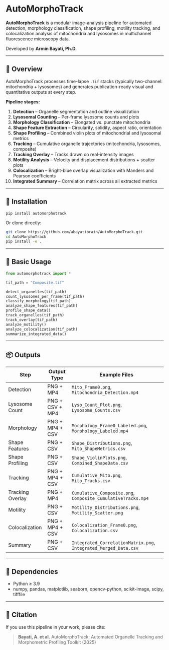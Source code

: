 # AutoMorphoTrack

**AutoMorphoTrack** is a modular image-analysis pipeline for automated detection, morphology classification, shape profiling, motility tracking, and colocalization analysis of mitochondria and lysosomes in multichannel fluorescence microscopy data.

Developed by **Armin Bayati, Ph.D.**

---

## 🧬 Overview

AutoMorphoTrack processes time-lapse `.tif` stacks (typically two-channel: mitochondria + lysosomes) and generates publication-ready visual and quantitative outputs at every step.

**Pipeline stages:**

1. **Detection** – Organelle segmentation and outline visualization  
2. **Lysosomal Counting** – Per-frame lysosome counts and plots  
3. **Morphology Classification** – Elongated vs. punctate mitochondria  
4. **Shape Feature Extraction** – Circularity, solidity, aspect ratio, orientation  
5. **Shape Profiling** – Combined violin plots of mitochondrial and lysosomal metrics  
6. **Tracking** – Cumulative organelle trajectories (mitochondria, lysosomes, composite)  
7. **Tracking Overlay** – Tracks drawn on real-intensity images  
8. **Motility Analysis** – Velocity and displacement distributions + scatter plots  
9. **Colocalization** – Bright-blue overlap visualization with Manders and Pearson coefficients  
10. **Integrated Summary** – Correlation matrix across all extracted metrics  

---

## 📁 Installation

```bash
pip install automorphotrack
```

Or clone directly:

```bash
git clone https://github.com/abayatibrain/AutoMorphoTrack.git
cd AutoMorphoTrack
pip install -e .
```

---

## 🚀 Basic Usage

```python
from automorphotrack import *

tif_path = "Composite.tif"

detect_organelles(tif_path)
count_lysosomes_per_frame(tif_path)
classify_morphology(tif_path)
analyze_shape_features(tif_path)
profile_shape_data()
track_organelles(tif_path)
track_overlay(tif_path)
analyze_motility()
analyze_colocalization(tif_path)
summarize_integrated_data()
```

---

## 📦 Outputs

| Step | Output Type | Example Files |
|------|--------------|---------------|
| Detection | PNG + MP4 | `Mito_Frame0.png`, `Mitochondria_Detection.mp4` |
| Lysosome Count | PNG + CSV + MP4 | `Lyso_Count_Plot.png`, `Lysosome_Counts.csv` |
| Morphology | PNG + MP4 + CSV | `Morphology_Frame0_Labeled.png`, `Morphology_Labeled.mp4` |
| Shape Features | PNG + CSV | `Shape_Distributions.png`, `Mito_ShapeMetrics.csv` |
| Shape Profiling | PNG + CSV | `Shape_ViolinPlots.png`, `Combined_ShapeData.csv` |
| Tracking | PNG + MP4 + CSV | `Cumulative_Mito.png`, `Mito_Tracks.csv` |
| Tracking Overlay | PNG + MP4 | `Cumulative_Composite.png`, `Composite_CumulativeTracks.mp4` |
| Motility | PNG + CSV | `Motility_Distributions.png`, `Motility_Scatter.png` |
| Colocalization | PNG + MP4 + CSV | `Colocalization_Frame0.png`, `Colocalization.csv` |
| Summary | PNG + CSV | `Integrated_CorrelationMatrix.png`, `Integrated_Merged_Data.csv` |

---

## 🔧 Dependencies

- Python ≥ 3.9  
- numpy, pandas, matplotlib, seaborn, opencv-python, scikit-image, scipy, tifffile

---

## 🧩 Citation

If you use this pipeline in your work, please cite:

> **Bayati, A. et al.** AutoMorphoTrack: Automated Organelle Tracking and Morphometric Profiling Toolkit (2025)
